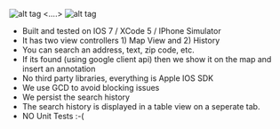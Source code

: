 ![alt tag](http://imgur.com/iXyVLYw.jpg)  <....>  ![alt tag](http://imgur.com/GYhFa3O.jpg)



* Built and tested on IOS 7 / XCode 5 / IPhone Simulator 
* It has two view controllers 1) Map View and 2) History
* You can search an address, text, zip code, etc. 
* If its found (using google client api) then we show it on the map and insert an annotation
* No third party libraries, everything is Apple IOS SDK
* We use GCD to avoid blocking issues  
* We persist the search history
* The search history is displayed in a table view on a seperate tab.
* NO Unit Tests :-(
